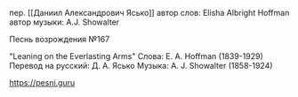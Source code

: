 пер. [[Даниил Александрович Ясько]]
автор слов: Elisha Albright Hoffman автор музыки: A.J. Showalter

Песнь возрождения №167

"Leaning on the Everlasting Arms"
Слова: E. A. Hoffman (1839-1929)
Перевод на русский: Д. А. Ясько
Музыка: A. J. Showalter (1858-1924)

https://pesni.guru
